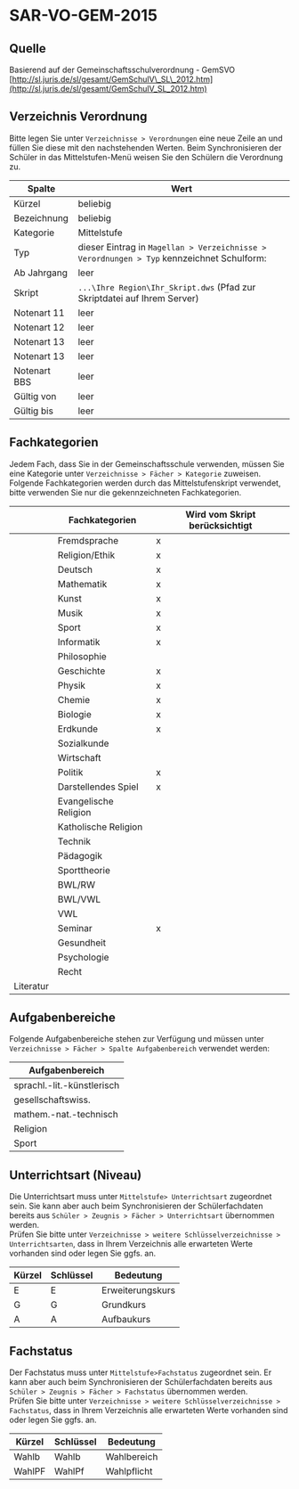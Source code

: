 # SAR-VO-GEM-2015

## Quelle

Basierend auf der Gemeinschaftsschulverordnung - GemSVO [http://sl.juris.de/sl/gesamt/GemSchulV\_SL\_2012.htm](http://sl.juris.de/sl/gesamt/GemSchulV_SL_2012.htm)

## Verzeichnis Verordnung

Bitte legen Sie unter `Verzeichnisse > Verordnungen` eine neue Zeile an und füllen Sie diese mit den nachstehenden Werten. Beim Synchronisieren der Schüler in das Mittelstufen-Menü weisen Sie den Schülern die Verordnung zu.

| Spalte | Wert |
| --- | --- |
| Kürzel | beliebig |
| Bezeichnung | beliebig |
| Kategorie | Mittelstufe |
| Typ | dieser Eintrag in `Magellan > Verzeichnisse > Verordnungen > Typ` kennzeichnet Schulform: |
| Ab Jahrgang | leer |
| Skript | `...\Ihre Region\Ihr_Skript.dws` \(Pfad zur Skriptdatei auf Ihrem Server\) |
| Notenart 11 | leer |
| Notenart 12 | leer |
| Notenart 13 | leer |
| Notenart 13 | leer |
| Notenart BBS | leer |
| Gültig von | leer |
| Gültig bis | leer |

## Fachkategorien

Jedem Fach, dass Sie in der Gemeinschaftsschule verwenden, müssen Sie eine Kategorie unter `Verzeichnisse > Fächer > Kategorie` zuweisen.  
Folgende Fachkategorien werden durch das Mittelstufenskript verwendet, bitte verwenden Sie nur die gekennzeichneten Fachkategorien.

|  | Fachkategorien | Wird vom Skript berücksichtigt |
| --- | --- | --- |
|  | Fremdsprache | x |
|  | Religion/Ethik | x |
|  | Deutsch | x |
|  | Mathematik | x |
|  | Kunst | x |
|  | Musik | x |
|  | Sport | x |
|  | Informatik | x |
|  | Philosophie |  |
|  | Geschichte | x |
|  | Physik | x |
|  | Chemie | x |
|  | Biologie | x |
|  | Erdkunde | x |
|  | Sozialkunde |  |
|  | Wirtschaft |  |
|  | Politik | x |
|  | Darstellendes Spiel | x |
|  | Evangelische Religion |  |
|  | Katholische Religion |  |
|  | Technik |  |
|  | Pädagogik |  |
|  | Sporttheorie |  |
|  | BWL/RW |  |
|  | BWL/VWL |  |
|  | VWL |  |
|  | Seminar | x |
|  | Gesundheit |  |
|  | Psychologie |  |
|  | Recht |  |
| Literatur |  |  |

## Aufgabenbereiche

Folgende Aufgabenbereiche stehen zur Verfügung und müssen unter `Verzeichnisse > Fächer > Spalte Aufgabenbereich` verwendet werden:

| Aufgabenbereich |
| --- |
| sprachl.-lit.-künstlerisch |
| gesellschaftswiss. |
| mathem.-nat.-technisch |
| Religion |
| Sport |

## Unterrichtsart \(Niveau\)

Die Unterrichtsart muss unter `Mittelstufe> Unterrichtsart` zugeordnet sein. Sie kann aber auch beim Synchronisieren der Schülerfachdaten bereits aus `Schüler > Zeugnis > Fächer > Unterrichtsart` übernommen werden.   
Prüfen Sie bitte unter `Verzeichnisse > weitere Schlüsselverzeichnisse > Unterrichtsarten`, dass in Ihrem Verzeichnis alle erwarteten Werte vorhanden sind oder legen Sie ggfs. an.

| Kürzel | Schlüssel | Bedeutung |
| --- | --- | --- |
| E | E | Erweiterungskurs |
| G | G | Grundkurs |
| A | A | Aufbaukurs |

## Fachstatus

Der Fachstatus muss unter `Mittelstufe>Fachstatus` zugeordnet sein. Er kann aber auch beim Synchronisieren der Schülerfachdaten bereits aus `Schüler > Zeugnis > Fächer > Fachstatus` übernommen werden.  
Prüfen Sie bitte unter `Verzeichnisse > weitere Schlüsselverzeichnisse > Fachstatus`, dass in Ihrem Verzeichnis alle erwarteten Werte vorhanden sind oder legen Sie ggfs. an.

| Kürzel | Schlüssel | Bedeutung |
| --- | --- | --- |
| Wahlb | Wahlb | Wahlbereich |
| WahlPF | WahlPf | Wahlpflicht |



